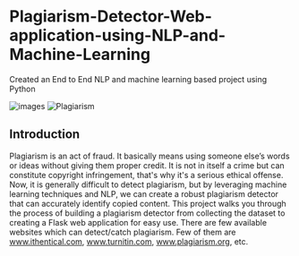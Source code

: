 # Plagiarism-Detector-Web-application-using-NLP-and-Machine-Learning
Created an End to End NLP and machine learning based project using Python


![images](https://github.com/user-attachments/assets/29007eb3-c21a-49c8-b387-97805b71736a)
![Plagiarism](https://github.com/user-attachments/assets/0d6261ed-0268-4a71-9674-df528b349945)


## Introduction
Plagiarism is an act of fraud. It basically means using someone else’s words or ideas without giving them proper credit. It is not in itself a crime but can constitute copyright infringement, that's why it's a serious ethical offense. 
Now, it is generally difficult to detect plagiarism, but by leveraging machine learning techniques and NLP, we can create a robust plagiarism detector that can accurately identify copied content. This project walks you through the process of building a plagiarism detector from collecting the dataset to creating a Flask web application for easy use.
There are few available websites which can detect/catch plagiarism. Few of them are www.ithentical.com, www.turnitin.com, www.plagiarism.org, etc.
